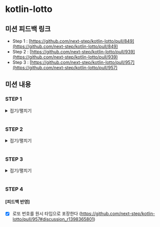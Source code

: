 # kotlin-lotto

## 미션 피드백 링크

- Step 1 : [https://github.com/next-step/kotlin-lotto/pull/849](https://github.com/next-step/kotlin-lotto/pull/849)
- Step 2 : [https://github.com/next-step/kotlin-lotto/pull/939](https://github.com/next-step/kotlin-lotto/pull/939)
- Step 3 : [https://github.com/next-step/kotlin-lotto/pull/957](https://github.com/next-step/kotlin-lotto/pull/957)

## 미션 내용

### STEP 1

<details>
<summary>접기/펼치기</summary>
<div markdown="1">

#### [요구 사항 분석]

- 쉼표(,)와 콜론(:) 구분자로 가진 문자열이 들어오면 각각 숫자 분리 후 총 합을 반환
- 쉼표와 콜론을 제외하고도 커스텀 구분자 지정 가능 ("//"와 "\n" 사이에 위치하는 문자)
  - 문자열 맨 앞에 "//"와 "\n" 가 존재하면, 그 사이에 있는 문자가 커스텀 구분자
  - `"//$\n1,2:3$4"` 이라면 "$"이 커스텀 구분자이고 합은 10(1+2+3+4) 반환
- 숫자 이외에 값, 음수가 전달되면 `RuntimeException` 예외 발생

#### [기능 목록]

- [x] 계산기 객체는 숫자 목록이 들어오면 각 숫자의 총 합을 반환한다.
- [x] 구분자 객체는 쉼표(,)를 구분자로 가진 문자열이 들어오면 숫자 목록으로 반환한다.
- [x] 구분자 객체는 콜론(:)를 구분자로 가진 문자열이 들어오면 숫자 목록으로 반환한다.
- [x] 구분자 객체는 쉼표(,)와 콜론(:) 구분자 여러개가 섞여서 들어와도 숫자 목록으로 반환한다.
- [x] 구분자 객체는 커스텀 구분자를 가진 문자열이 들어오면 숫자 목록으로 반환한다.
- [x] 숫자 이외의 값이 들어오면 RuntimeException 예외가 발생한다.
- [x] 음수가 들어오면 RuntimeException 예외가 발생한다.

#### [책임 분리]

- 입력 객체
  - 유효성 검사
- 계산기 객체
  - 각 숫자들의 총 합 계산
- 구분자 객체
  - 구분자 저장(관리)
  - 커스텀 구분자 판별
  - 각 구분자를 기준으로 숫자 분리

#### [피드백]

- [x] 입력값 분석 객체의 과도한 역할과 책임을 분리한다.
- [x] 각 객체들의 협력을 위한 StringCalculator 도메인 객체를 생성한다.
- [x] 객체가 생성된 이후, 별다른 준비과정없이 자신의 책임을 수행하기만하면 되는 상태로 수정한다.
- [x] 변수명과 메서드명을 명확해지도록 수정한다.

</div>
</details>

<br>

### STEP 2

<details>
<summary>접기/펼치기</summary>
<div markdown="1">

#### [요구 사항 분석]

- 로또 구입 금액 입력 시 구입 금액에 해당하는 로또 발급
- 로또 1장 가격은 1000원
- UI를 제외한 모든 로직에 단위 테스트(가급적 TDD)
- indent depth 2를 넘지 않기
- 함수 길이 15라인 이하

#### [기능 목록]

- [x] 구입 금액 기준으로 몇 회의 로또 게임이 가능한지 계산한다.
- [x] 로또 게임 1회 당 6개의 랜덤 번호를 받는다.
- [x] 구입 금액 만큼 게임 결과를 출력한다.
- [x] 지난 주 당첨 번호를 관리한다.
- [x] 로또 게임 1회에 대한 당첨 여부를 확인한다.
- [x] 로또 게임의 총 당첨 통계를 관리한다.
- [x] 로또 게임의 총 수익률을 계산한다.

#### [책임 분리]

- 로또 게임 (각 객체의 협력 객체)
  - 구입 금액 기준 로또 구입 가능 개수 계산
  - 당첨 통계 (몇등이 몇번인지)
  - 수익률 계산
- 로또 번호
  - 로또 번호 45개 관리
  - 6개 번호 랜덤 생성
- 당첨
  - 당첨 번호 관리
  - 당첨 여부 확인
- 당첨금
  - 각 등수의 당첨금 관리

#### [피드백]

- [x] 로또 게임(LottoGame) 객체를 제거하고 각 객체의 협력을 정리하기
- [x] 랜덤 번호 생성 역할을 새로운 객체로 분리한다

</div>
</details>

<br>

### STEP 3

<details>
<summary>접기/펼치기</summary>
<div markdown="1">

#### [요구 사항 분석]

- 2등을 위한 보너스 번호(추가 번호) 하나를 더 추첨
- 당첨 통계에 2등도 추가

#### [기능 목록]

- [x] 보너스 볼을 추가로 받아 관리한다.
- [x] 기본 숫자 5개가 일치할 때 보너스 볼까지 일치하면 2등으로 상금은 3000만원이다.
- [x] 기본 숫자 5개가 일치할 때 보너스 볼이 일치하지 않으면 3등으로 상금은 150만원이다.
- [x] 통합 테스트 진행
  - [x] 로또 구매 통합 테스트
  - [x] 로또 결과 분석 통합 테스트

#### [피드백 반영]

- [x] 로또 번호를 원시 타입으로 포장한다.
- [x] 당첨 번호 목록에 size 제약을 건다.
- [x] 일급 컬렉션(LottoTickets)을 의미 있게 사용할 수 있도록 비즈니스 로직을 위임하거나, 제거한다.

</div>
</details>

<br>

### STEP 4

#### [피드백 반영]

- [x] 로또 번호를 원시 타입으로 포장한다 (https://github.com/next-step/kotlin-lotto/pull/957#discussion_r1398365801)

